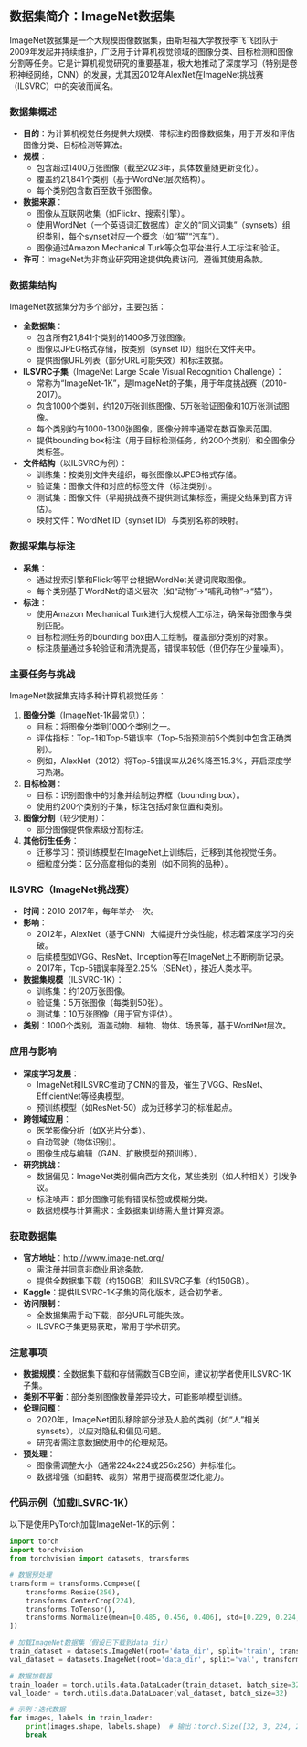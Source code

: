 ## 数据集简介：ImageNet数据集
ImageNet数据集是一个大规模图像数据集，由斯坦福大学教授李飞飞团队于2009年发起并持续维护，广泛用于计算机视觉领域的图像分类、目标检测和图像分割等任务。它是计算机视觉研究的重要基准，极大地推动了深度学习（特别是卷积神经网络，CNN）的发展，尤其因2012年AlexNet在ImageNet挑战赛（ILSVRC）中的突破而闻名。

### 数据集概述
- **目的**：为计算机视觉任务提供大规模、带标注的图像数据集，用于开发和评估图像分类、目标检测等算法。
- **规模**：
  - 包含超过1400万张图像（截至2023年，具体数量随更新变化）。
  - 覆盖约21,841个类别（基于WordNet层次结构）。
  - 每个类别包含数百至数千张图像。
- **数据来源**：
  - 图像从互联网收集（如Flickr、搜索引擎）。
  - 使用WordNet（一个英语词汇数据库）定义的“同义词集”（synsets）组织类别，每个synset对应一个概念（如“猫”“汽车”）。
  - 图像通过Amazon Mechanical Turk等众包平台进行人工标注和验证。
- **许可**：ImageNet为非商业研究用途提供免费访问，遵循其使用条款。

### 数据集结构
ImageNet数据集分为多个部分，主要包括：
- **全数据集**：
  - 包含所有21,841个类别的1400多万张图像。
  - 图像以JPEG格式存储，按类别（synset ID）组织在文件夹中。
  - 提供图像URL列表（部分URL可能失效）和标注数据。
- **ILSVRC子集**（ImageNet Large Scale Visual Recognition Challenge）：
  - 常称为“ImageNet-1K”，是ImageNet的子集，用于年度挑战赛（2010-2017）。
  - 包含1000个类别，约120万张训练图像、5万张验证图像和10万张测试图像。
  - 每个类别约有1000-1300张图像，图像分辨率通常在数百像素范围。
  - 提供bounding box标注（用于目标检测任务，约200个类别）和全图像分类标签。
- **文件结构**（以ILSVRC为例）：
  - 训练集：按类别文件夹组织，每张图像以JPEG格式存储。
  - 验证集：图像文件和对应的标签文件（标注类别）。
  - 测试集：图像文件（早期挑战赛不提供测试集标签，需提交结果到官方评估）。
  - 映射文件：WordNet ID（synset ID）与类别名称的映射。

### 数据采集与标注
- **采集**：
  - 通过搜索引擎和Flickr等平台根据WordNet关键词爬取图像。
  - 每个类别基于WordNet的语义层次（如“动物”->“哺乳动物”->“猫”）。
- **标注**：
  - 使用Amazon Mechanical Turk进行大规模人工标注，确保每张图像与类别匹配。
  - 目标检测任务的bounding box由人工绘制，覆盖部分类别的对象。
  - 标注质量通过多轮验证和清洗提高，错误率较低（但仍存在少量噪声）。

### 主要任务与挑战
ImageNet数据集支持多种计算机视觉任务：
1. **图像分类**（ImageNet-1K最常见）：
   - 目标：将图像分类到1000个类别之一。
   - 评估指标：Top-1和Top-5错误率（Top-5指预测前5个类别中包含正确类别）。
   - 例如，AlexNet（2012）将Top-5错误率从26%降至15.3%，开启深度学习热潮。
2. **目标检测**：
   - 目标：识别图像中的对象并绘制边界框（bounding box）。
   - 使用约200个类别的子集，标注包括对象位置和类别。
3. **图像分割**（较少使用）：
   - 部分图像提供像素级分割标注。
4. **其他衍生任务**：
   - 迁移学习：预训练模型在ImageNet上训练后，迁移到其他视觉任务。
   - 细粒度分类：区分高度相似的类别（如不同狗的品种）。

### ILSVRC（ImageNet挑战赛）
- **时间**：2010-2017年，每年举办一次。
- **影响**：
  - 2012年，AlexNet（基于CNN）大幅提升分类性能，标志着深度学习的突破。
  - 后续模型如VGG、ResNet、Inception等在ImageNet上不断刷新记录。
  - 2017年，Top-5错误率降至2.25%（SENet），接近人类水平。
- **数据集规模**（ILSVRC-1K）：
  - 训练集：约120万张图像。
  - 验证集：5万张图像（每类别50张）。
  - 测试集：10万张图像（用于官方评估）。
- **类别**：1000个类别，涵盖动物、植物、物体、场景等，基于WordNet层次。

### 应用与影响
- **深度学习发展**：
  - ImageNet和ILSVRC推动了CNN的普及，催生了VGG、ResNet、EfficientNet等经典模型。
  - 预训练模型（如ResNet-50）成为迁移学习的标准起点。
- **跨领域应用**：
  - 医学影像分析（如X光片分类）。
  - 自动驾驶（物体识别）。
  - 图像生成与编辑（GAN、扩散模型的预训练）。
- **研究挑战**：
  - 数据偏见：ImageNet类别偏向西方文化，某些类别（如人种相关）引发争议。
  - 标注噪声：部分图像可能有错误标签或模糊分类。
  - 数据规模与计算需求：全数据集训练需大量计算资源。

### 获取数据集
- **官方地址**：http://www.image-net.org/
  - 需注册并同意非商业用途条款。
  - 提供全数据集下载（约150GB）和ILSVRC子集（约150GB）。
- **Kaggle**：提供ILSVRC-1K子集的简化版本，适合初学者。
- **访问限制**：
  - 全数据集需手动下载，部分URL可能失效。
  - ILSVRC子集更易获取，常用于学术研究。

### 注意事项
- **数据规模**：全数据集下载和存储需数百GB空间，建议初学者使用ILSVRC-1K子集。
- **类别不平衡**：部分类别图像数量差异较大，可能影响模型训练。
- **伦理问题**：
  - 2020年，ImageNet团队移除部分涉及人脸的类别（如“人”相关synsets），以应对隐私和偏见问题。
  - 研究者需注意数据使用中的伦理规范。
- **预处理**：
  - 图像需调整大小（通常224x224或256x256）并标准化。
  - 数据增强（如翻转、裁剪）常用于提高模型泛化能力。

### 代码示例（加载ILSVRC-1K）
以下是使用PyTorch加载ImageNet-1K的示例：
```python
import torch
import torchvision
from torchvision import datasets, transforms

# 数据预处理
transform = transforms.Compose([
    transforms.Resize(256),
    transforms.CenterCrop(224),
    transforms.ToTensor(),
    transforms.Normalize(mean=[0.485, 0.456, 0.406], std=[0.229, 0.224, 0.225])
])

# 加载ImageNet数据集（假设已下载到data_dir）
train_dataset = datasets.ImageNet(root='data_dir', split='train', transform=transform)
val_dataset = datasets.ImageNet(root='data_dir', split='val', transform=transform)

# 数据加载器
train_loader = torch.utils.data.DataLoader(train_dataset, batch_size=32, shuffle=True)
val_loader = torch.utils.data.DataLoader(val_dataset, batch_size=32)

# 示例：迭代数据
for images, labels in train_loader:
    print(images.shape, labels.shape)  # 输出：torch.Size([32, 3, 224, 224]) torch.Size([32])
    break
```
